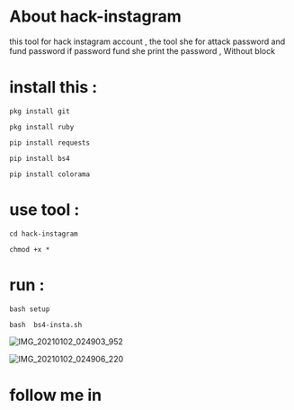 # About hack-instagram 
this tool for hack instagram account ,
the tool she for attack password and fund password 
if password fund she print the password ,
Without block 

# install this : 
`
pkg install git
`

`
pkg install ruby
`

`
pip install requests
`

`
pip install bs4
`

`
pip install colorama
`
# use tool :
`
cd hack-instagram
`

`
chmod +x *
`
# run :

`
bash setup
`

`
bash  bs4-insta.sh
`

![IMG_20210102_024903_952](https://user-images.githubusercontent.com/70316694/103448080-322c2200-4ca5-11eb-8ab4-9b8cfcd5aeb4.jpg)

![IMG_20210102_024906_220](https://user-images.githubusercontent.com/70316694/103448086-3ce6b700-4ca5-11eb-84b1-0d23706ae37e.jpg)

# follow me in 
